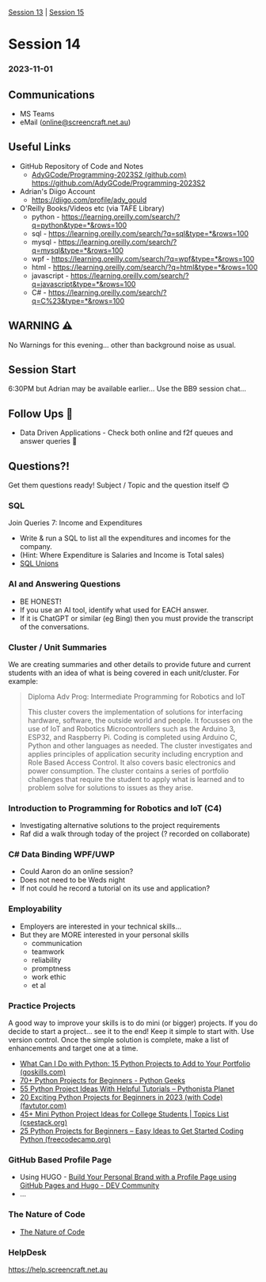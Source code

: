 [Session 13](../session_13/OSS-13-Programming.md) | [Session 15](../session_15/OSS-15-Programming.md)

# Session 14 
### 2023-11-01

## Communications
- MS Teams
- eMail (online@screencraft.net.au)

## Useful Links
- GitHub Repository of Code and Notes
	- [AdyGCode/Programming-2023S2 (github.com)](https://github.com/AdyGCode/Programming-2023S2)
	  https://github.com/AdyGCode/Programming-2023S2
- Adrian's Diigo Account 
  - https://diigo.com/profile/ady_gould
- O'Reilly Books/Videos etc (via TAFE Library)
  - python -  https://learning.oreilly.com/search/?q=python&type=*&rows=100
  - sql -  https://learning.oreilly.com/search/?q=sql&type=*&rows=100
  - mysql -  https://learning.oreilly.com/search/?q=mysql&type=*&rows=100
  - wpf -  https://learning.oreilly.com/search/?q=wpf&type=*&rows=100
  - html -  https://learning.oreilly.com/search/?q=html&type=*&rows=100
  - javascript -  https://learning.oreilly.com/search/?q=javascript&type=*&rows=100
  - C# -  https://learning.oreilly.com/search/?q=C%23&type=*&rows=100


## WARNING ⚠️
No Warnings for this evening... other than background noise as usual.

## Session Start
6:30PM but Adrian may be available earlier...
Use the BB9 session chat...
## Follow Ups 🦷
- Data Driven Applications - Check both online and f2f queues and answer queries 🦷
## Questions?!
Get them questions ready!
Subject / Topic and the question itself 😊

### SQL
Join Queries 7: Income and Expenditures
- Write & run a SQL to list all the expenditures and incomes for the company.
- (Hint: Where Expenditure is Salaries and Income is Total sales)
- [SQL Unions](./SQL-Unions.sql)

### AI and Answering Questions
- BE HONEST! 
- If you use an AI tool, identify what used for EACH answer.
- If it is ChatGPT or similar (eg Bing) then you must provide the transcript of the conversations.

### Cluster / Unit Summaries
We are creating summaries and other details to provide future and current students with an idea of what is being covered in each unit/cluster.
For example:
> Diploma Adv Prog: Intermediate Programming for Robotics and IoT
>
> This cluster covers the implementation of solutions for interfacing hardware, software, the outside world and people. It focusses on the use of IoT and Robotics Microcontrollers such as the Arduino 3, ESP32, and Raspberry Pi. Coding is completed using Arduino C, Python and other languages as needed. The cluster investigates and applies principles of application security including encryption and Role Based Access Control. It also covers basic electronics and power consumption. The cluster contains a series of portfolio challenges that require the student to apply what is learned and to problem solve for solutions to issues as they arise.

### Introduction to Programming for Robotics and IoT (C4)
- Investigating alternative solutions to the project requirements
- Raf did a walk through today of the project (? recorded on collaborate)

### C# Data Binding WPF/UWP 
- Could Aaron do an online session? 
- Does not need to be Weds night
- If not could he record a tutorial on its use and application?

### Employability
- Employers are interested in your technical skills...
- But they are MORE interested in your personal skills
	- communication
	- teamwork
	- reliability
	- promptness
	- work ethic
	- et al

### Practice Projects
A good way to improve your skills is to do mini (or bigger) projects.
If you do decide to start a project... see it to the end!
Keep it simple to start with.
Use version control.
Once the simple solution is complete, make a list of enhancements and target one at a time.

- [What Can I Do with Python: 15 Python Projects to Add to Your Portfolio (goskills.com)](https://www.goskills.com/Development/Resources/What-can-I-do-with-Python)
- [70+ Python Projects for Beginners - Python Geeks](https://pythongeeks.org/python-projects/)
- [55 Python Project Ideas With Helpful Tutorials – Pythonista Planet](https://pythonistaplanet.com/python-project-ideas/)
- [20 Exciting Python Projects for Beginners in 2023 (with Code) (favtutor.com)](https://favtutor.com/blog-details/7-Python-Projects-For-Beginners)
- [45+ Mini Python Project Ideas for College Students | Topics List (csestack.org)](https://www.csestack.org/python-project-ideas-students/)
- [25 Python Projects for Beginners – Easy Ideas to Get Started Coding Python (freecodecamp.org)](https://www.freecodecamp.org/news/python-projects-for-beginners/)
### GitHub Based Profile Page
- Using HUGO - [Build Your Personal Brand with a Profile Page using GitHub Pages and Hugo - DEV Community](https://dev.to/stphnwlsh/build-a-profile-page-using-github-pages-and-hugo-2fnl)
- ...
### The Nature of Code
- [The Nature of Code](https://natureofcode.com/)
### HelpDesk

https://help.screencraft.net.au